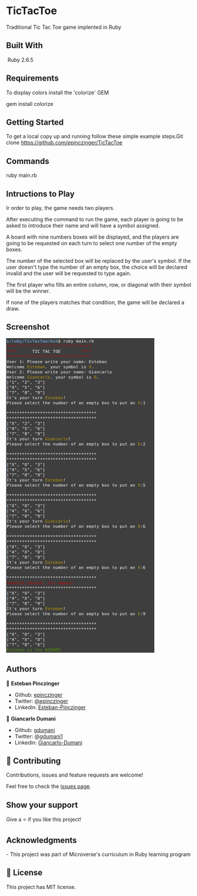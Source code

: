 # TicTacToe

Traditional Tic Tac Toe game implented in Ruby

## Built With
​
Ruby 2.6.5
​
## Requirements

To display colors install the 'colorize' GEM

gem install colorize

## Getting Started

​To get a local copy up and running follow these simple example steps.​ 
Git clone https://github.com/epinczinger/TicTacToe

## Commands

ruby main.rb

## Intructions to Play

Ir order to play, the game needs two players.

After executing the command to run the game, each player is going to be asked to introduce their name and will have a symbol assigned.

A board with nine numbers boxes will be displayed, and the players are going to be requested on each turn to select one number of the empty boxes.

The number of the selected box will be replaced by the user's symbol. If the user doesn't type the number of an empty box, the choice will be declared invalid and the user will be requested to type again.

The first player who fills an entire column, row, or diagonal with their symbol will be the winner. 

If none of the players matches that condition, the game will be declared a draw.

## Screenshot

![screenshot](/images/screenshot.jpeg)

## Authors

👤 **Esteban Pinczinger**

- Github: [epinczinger](https://github.com/epinczinger)
- Twitter: [@epinczinger](https://twitter.com/epinczinger)
- Linkedin: [Esteban-Pinczinger](https://www.linkedin.com/in/esteban-pinczinger-busai-ab49a254/)

👤 **Giancarlo Dumani**

- Github: [gdumani](https://github.com/gdumani)
- Twitter: [@gdumani1](https://twitter.com/gdumani1)
- Linkedin: [Giancarlo-Dumani](https://www.linkedin.com/in/giancarlo-dumani-a7364a1a1/?originalSubdomain=cr)

## 🤝 Contributing

Contributions, issues and feature requests are welcome!

Feel free to check the [issues page](issues/).

## Show your support

Give a ⭐️ if you like this project!

## Acknowledgments

​- This project was part of Microverse's curriculum in Ruby learning program

## 📝 License

​This project has MIT license.

